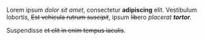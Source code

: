 Lorem ipsum *dolor sit amet*, consectetur **adipiscing** elit.
Vestibulum lobortis, ~~Est vehicula rutrum *suscipit*~~, ipsum ~~lib~~ero *placerat **tortor***.

Suspendisse ~~et elit in enim tempus iaculis~~.
